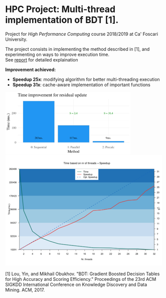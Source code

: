 # HPC Project: Multi-thread implementation of BDT [1].

Project for _High Performance Computing_ course 2018/2019 at Ca' Foscari University.

The project consists in implementing the method described in [1], and experimenting on ways to improve execution time.\
See [report](https://github.com/feliksh/HPC-BDT/blob/master/HPC_Feliks_Hibraj.pdf) for detailed explaination

**Improvement achieved:**
- **Speedup 25x**: modifying algorithm for better multi-threading execution
- **Speedup 31x**: cache-aware implementation of important functions

<p float="left">
  <img src="screenshot1.png" width="400">
  <img src="screenshot2.png" width="500">
</p>


[1] Lou, Yin, and Mikhail Obukhov. "BDT: Gradient Boosted Decision Tables for High Accuracy and Scoring Efficiency." Proceedings of the 23rd ACM SIGKDD International Conference on Knowledge Discovery and Data Mining. ACM, 2017.
